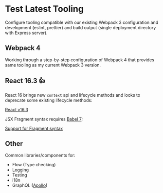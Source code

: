 # Test Latest Tooling

Configure tooling compatible with our existing Webpack 3 configuration and development (eslint, prettier) and build output (single deployment directory with Express server).

## Webpack 4

Working through a step-by-step configuration of Webpack 4 that provides same tooling as my current Webpack 3 version.

## React 16.3 :thumbsup:

React 16 brings new `context` api and lifecycle methods and looks to deprecate some existing lifecycle methods:

[React v16.3](https://reactjs.org/blog/2018/03/29/react-v-16-3.html)

JSX Fragment syntax requires [Babel 7](https://babeljs.io/blog/2017/09/12/planning-for-7.0):

[Support for Fragment syntax](https://reactjs.org/blog/2017/11/28/react-v16.2.0-fragment-support.html#support-for-fragment-syntax)

## Other

Common libraries/components for:

- Flow (Type checking)
- Logging
- Testing
- i18n
- GraphQL ([Apollo](https://www.apollographql.com/))